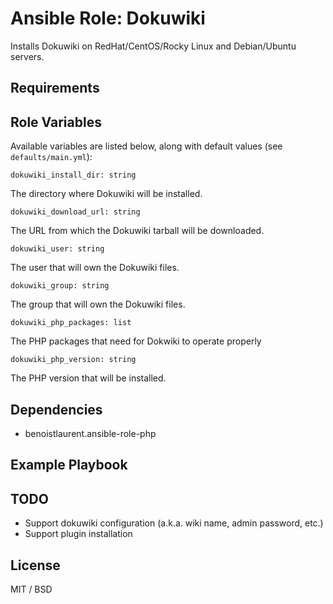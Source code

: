 # Ansible Role: Dokuwiki

Installs Dokuwiki on RedHat/CentOS/Rocky Linux and Debian/Ubuntu servers.

## Requirements


## Role Variables

Available variables are listed below, along with default values (see `defaults/main.yml`):

    dokuwiki_install_dir: string

The directory where Dokuwiki will be installed.

    dokuwiki_download_url: string

The URL from which the Dokuwiki tarball will be downloaded.

    dokuwiki_user: string

The user that will own the Dokuwiki files.

    dokuwiki_group: string

The group that will own the Dokuwiki files.

    dokuwiki_php_packages: list

The PHP packages that need for Dokwiki to operate properly

    dokuwiki_php_version: string

The PHP version that will be installed.



## Dependencies

- benoistlaurent.ansible-role-php

## Example Playbook


## TODO

- Support dokuwiki configuration (a.k.a. wiki name, admin password, etc.)
- Support plugin installation

## License

MIT / BSD



